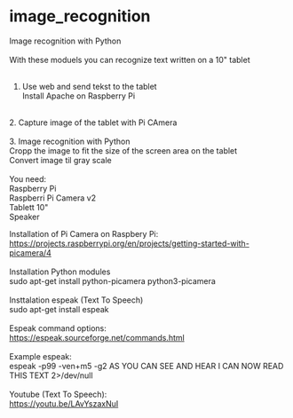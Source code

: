 # image_recognition
Image recognition with Python<br>
<br>
With these moduels you can recognize text written on a 10" tablet<br>
<br>
1. Use web and send tekst to the tablet<br>
Install Apache on Raspberry Pi<br>
<br>
2. Capture image of the tablet with Pi CAmera<br>
<br>
3. Image recognition with Python<br>
Cropp the image to fit the size of the screen area on the tablet<br>
Convert image til gray scale<br>
<br>
You need:<br>
Raspberry Pi<br>
Raspberri Pi Camera v2<br>
Tablett 10"<br>
Speaker<br>

Installation of Pi Camera on Raspbery Pi:<br>
https://projects.raspberrypi.org/en/projects/getting-started-with-picamera/4<br>
<br>
Installation Python modules<br>
sudo apt-get install python-picamera python3-picamera<br>
<br>
Insttalation espeak (Text To Speech)<br>
sudo apt-get install espeak<br>
<br>
Espeak command options:<br>
https://espeak.sourceforge.net/commands.html<br>
<br>
Example espeak:<br>
espeak -p99 -ven+m5 -g2 AS YOU CAN SEE AND HEAR I CAN NOW READ THIS TEXT 2>/dev/null<br>
<br>
Youtube (Text To Speech):<br>
https://youtu.be/LAvYszaxNuI<br>
